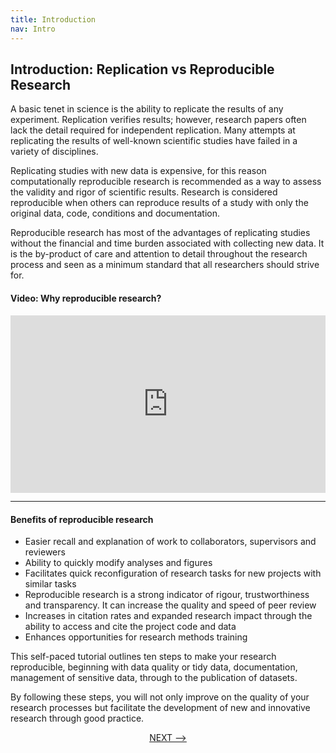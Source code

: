 ```yaml
---
title: Introduction
nav: Intro
---
```


## Introduction: Replication vs Reproducible Research

A basic tenet in science is the ability to replicate the results of any experiment. Replication verifies results; however, research papers often lack the detail required for independent replication. Many attempts at replicating the results of well-known scientific studies have failed in a variety of disciplines. 

Replicating studies with new data is expensive, for this reason computationally reproducible research is recommended as a way to assess the validity and rigor of scientific results. Research is considered reproducible when others can reproduce results of a study with only the original data, code, conditions and documentation. 

Reproducible research has most of the advantages of replicating studies without the financial and time burden associated with collecting new data. It is the by-product of care and attention to detail throughout the research process and seen as a minimum standard that all researchers should strive for.

#### Video: Why reproducible research?
<div style="padding:56.25% 0 0 0;position:relative;"><iframe src="https://player.vimeo.com/video/766353650?h=fb39c9c8a8&amp;badge=0&amp;autopause=0&amp;player_id=0&amp;app_id=58479" frameborder="0" allow="autoplay; fullscreen; picture-in-picture" allowfullscreen style="position:absolute;top:0;left:0;width:100%;height:100%;" title="Reproducible Research Tutorial"></iframe></div><script src="https://player.vimeo.com/api/player.js"></script>

___

#### Benefits of reproducible research

- Easier recall and explanation of work to collaborators, supervisors and reviewers
- Ability to quickly modify analyses and figures
- Facilitates quick reconfiguration of research tasks for new projects with similar tasks
- Reproducible research is a strong indicator of rigour, trustworthiness and transparency. It can increase the quality and speed of peer review
- Increases in citation rates and expanded research impact through the ability to access and cite the project code and data
- Enhances opportunities for research methods training

This self-paced tutorial outlines ten steps to make your research reproducible, beginning with data quality or tidy data, documentation, management of sensitive data, through to the publication of datasets. 

By following these steps, you will not only improve on the quality of your research processes but facilitate the development of new and innovative research through good practice.

<p align="center">
  <a href="https://griffithunilibrary.github.io/ten-repo/content/1-quality.html">NEXT --></a>
</p>
